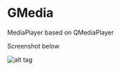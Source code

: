# GMedia
MediaPlayer based on QMediaPlayer

Screenshot below

![alt tag](http://img.chaos-online.ru/images/2016/09/19/xjoyzCdXuU.png)
